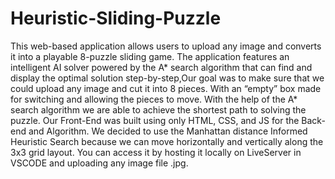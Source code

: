 # Heuristic-Sliding-Puzzle
This web-based application allows users to upload any image and converts it into a playable 8-puzzle sliding game. The application features an intelligent AI solver powered by the A* search algorithm that can find and display the optimal solution step-by-step,Our goal was to make sure that we could upload any image and cut it into 8 pieces. With an “empty” box made for switching and allowing the pieces to move. With the help of the A* search algorithm we are able to achieve the shortest path to solving the puzzle. Our Front-End was built using only HTML, CSS, and JS for the Back-end and Algorithm. We decided to use the Manhattan distance Informed Heuristic Search because we can move horizontally and vertically along the 3x3 grid layout. You can access it by hosting it locally on LiveServer in VSCODE and uploading any image file .jpg.
